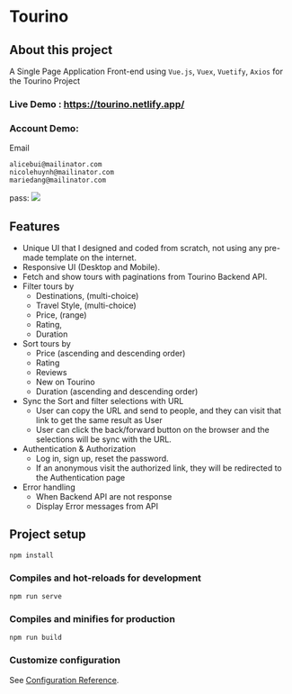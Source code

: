 # Tourino

## About this project

A Single Page Application Front-end using `Vue.js`, `Vuex`, `Vuetify`, `Axios` for the Tourino Project

### Live Demo : https://tourino.netlify.app/

### Account Demo:

Email

```
alicebui@mailinator.com
nicolehuynh@mailinator.com
mariedang@mailinator.com
```

pass: ![](https://i.imgur.com/RYL5fc9.png)

## Features

- Unique UI that I designed and coded from scratch, not using any pre-made template on the internet.
- Responsive UI (Desktop and Mobile).
- Fetch and show tours with paginations from Tourino Backend API.
- Filter tours by
  - Destinations, (multi-choice)
  - Travel Style, (multi-choice)
  - Price, (range)
  - Rating,
  - Duration
- Sort tours by
  - Price (ascending and descending order)
  - Rating
  - Reviews
  - New on Tourino
  - Duration (ascending and descending order)
- Sync the Sort and filter selections with URL
  - User can copy the URL and send to people, and they can visit that link to get the same result as User
  - User can click the back/forward button on the browser and the selections will be sync with the URL.
- Authentication & Authorization
  - Log in, sign up, reset the password.
  - If an anonymous visit the authorized link, they will be redirected to the Authentication page
- Error handling
  - When Backend API are not response
  - Display Error messages from API

## Project setup

```
npm install
```

### Compiles and hot-reloads for development

```
npm run serve
```

### Compiles and minifies for production

```
npm run build
```

### Customize configuration

See [Configuration Reference](https://cli.vuejs.org/config/).

